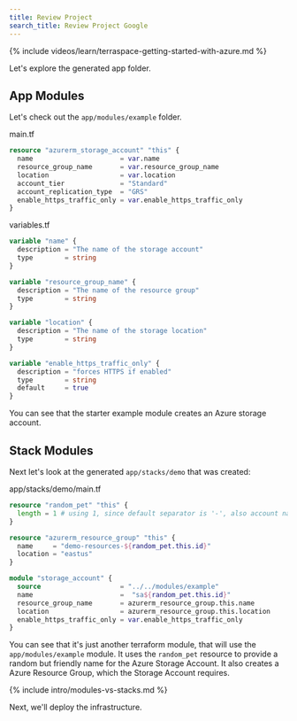 ```yaml
---
title: Review Project
search_title: Review Project Google
---
```


{% include videos/learn/terraspace-getting-started-with-azure.md %}

Let's explore the generated app folder.

## App Modules

Let's check out the `app/modules/example` folder.

main.tf

```terraform
resource "azurerm_storage_account" "this" {
  name                      = var.name
  resource_group_name       = var.resource_group_name
  location                  = var.location
  account_tier              = "Standard"
  account_replication_type  = "GRS"
  enable_https_traffic_only = var.enable_https_traffic_only
}
```

variables.tf

```terraform
variable "name" {
  description = "The name of the storage account"
  type        = string
}

variable "resource_group_name" {
  description = "The name of the resource group"
  type        = string
}

variable "location" {
  description = "The name of the storage location"
  type        = string
}

variable "enable_https_traffic_only" {
  description = "forces HTTPS if enabled"
  type        = string
  default     = true
}
```

You can see that the starter example module creates an Azure storage account.

## Stack Modules

Next let's look at the generated `app/stacks/demo` that was created:

app/stacks/demo/main.tf

```terraform
resource "random_pet" "this" {
  length = 1 # using 1, since default separator is '-', also account name can only be 24 characters, and lowercase letters
}

resource "azurerm_resource_group" "this" {
  name     = "demo-resources-${random_pet.this.id}"
  location = "eastus"
}

module "storage_account" {
  source                    = "../../modules/example"
  name                      =  "sa${random_pet.this.id}"
  resource_group_name       = azurerm_resource_group.this.name
  location                  = azurerm_resource_group.this.location
  enable_https_traffic_only = var.enable_https_traffic_only
}
```

You can see that it's just another terraform module, that will use the `app/modules/example` module. It uses the `random_pet` resource to provide a random but friendly name for the Azure Storage Account. It also creates a Azure Resource Group, which the Storage Account requires.

{% include intro/modules-vs-stacks.md %}

Next, we'll deploy the infrastructure.
